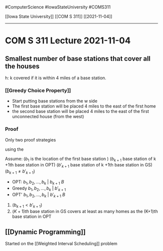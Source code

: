 #ComputerScience  #IowaStateUniversity #COMS311 


[[Iowa State University]] [[COM S 311]] [[2021-11-04]]

---

# COM S 311 Lecture 2021-11-04


## Smallest number of base stations that cover all the houses

h: k covered if it is within 4 miles of a base station. 

### [[Greedy Choice Property]]

- Start putting base stations from the w side
- The first base station will be placed 4 miles to the east of the first home 
- the second base station will be placed 4 miles to the east of the first unconnected house (from the west)


### Proof

Only two proof strategies 

using the 


Assume: 
($b_1$ is the location of the first base station )
($b_{k+1}$ base station of k +1th base station in OPT)
($b'_{k+1}$ base station of k +1th base station in GS)
($b_{k+1} \not=  b'_{k+1}$)

- OPT: $b_1, b_2, ..., b_k$ | $b_{k+1}$ $B$
- Greedy  $b_1, b_2, ..., b_k$ | $b'_{k+1}$
- OPT' $b_1, b_2, ..., b_k$ | $b'_{k+1}$ $B$


1. ($b_{k+1} < b'_{k+1}$)
2. $(K+1)th$ base station in GS covers at least as many homes as the (K+1)th base station in OPT

## [[Dynamic Programming]]

Started on the [[Weighted Interval Scheduling]] problem